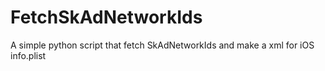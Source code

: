 # FetchSkAdNetworkIds
A simple python script that fetch SkAdNetworkIds and make a xml for iOS info.plist
